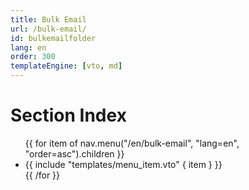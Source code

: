 ```yaml
---
title: Bulk Email
url: /bulk-email/
id: bulkemailfolder
lang: en
order: 300
templateEngine: [vto, md]
---
```


# Section Index
<ul class="menu">
  {{ for item of nav.menu("/en/bulk-email", "lang=en", "order=asc").children }}
    <li>
      {{ include "templates/menu_item.vto" { item } }}
    </li>
  {{ /for }}
</ul>
